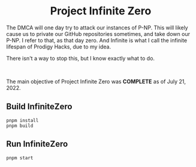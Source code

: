 <h1 align="center">Project Infinite Zero</h1>



<p>
  The DMCA will one day try to attack our instances of P-NP.
  This will likely cause us to private our GitHub repositories sometimes, and take down our P-NP.
  I refer to that, as that day zero.
  And Infinite is what I call the infinite lifespan of Prodigy Hacks, due to my idea.
</p>

<p>There isn't a way to stop this, but I know exactly what to do.</p>

<br>

<p>The main objective of Project Infinite Zero was <b>COMPLETE</b> as of July 21, 2022.</p>


## Build InfiniteZero
```shell
pnpm install
pnpm build
```

## Run InfiniteZero
```shell
pnpm start
```